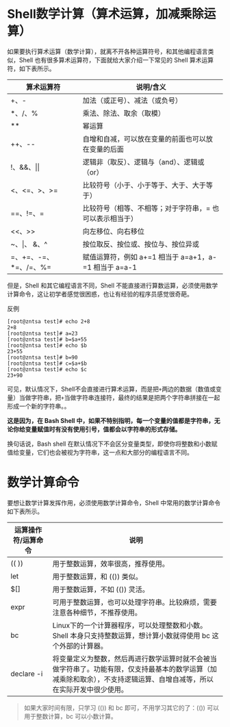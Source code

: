 # Shell数学计算（算术运算，加减乘除运算）
如果要执行算术运算（数学计算），就离不开各种运算符号，和其他编程语言类似，Shell 也有很多算术运算符，下面就给大家介绍一下常见的 Shell 算术运算符，如下表所示。

|算术运算符	|说明/含义 |
|---|---|
|+、-	|加法（或正号）、减法（或负号）|
|*、/、%	|乘法、除法、取余（取模）|
|**	|幂运算|
|++、--	|自增和自减，可以放在变量的前面也可以放在变量的后面|
|!、&&、&#124;&#124;	|逻辑非（取反）、逻辑与（and）、逻辑或（or）|
|<、<=、>、>=	|比较符号（小于、小于等于、大于、大于等于）|
|==、!=、=	|比较符号（相等、不相等；对于字符串，= 也可以表示相当于）|
|<<、>>	|向左移位、向右移位|
|~、&#124;、 &、^	|按位取反、按位或、按位与、按位异或|
|=、+=、-=、*=、/=、%=	|赋值运算符，例如 a+=1 相当于 a=a+1，a-=1 相当于 a=a-1|
但是，Shell 和其它编程语言不同，Shell 不能直接进行算数运算，必须使用数学计算命令，这让初学者感觉很困惑，也让有经验的程序员感觉很奇葩。

反例
```shell
[root@zntsa test]# echo 2+8
2+8
[root@zntsa test]# a=23
[root@zntsa test]# b=$a+55
[root@zntsa test]# echo $b
23+55
[root@zntsa test]# b=90
[root@zntsa test]# c=$a+$b
[root@zntsa test]# echo $c
23+90
```
可见，默认情况下，Shell不会直接进行算术运算，而是把`+`两边的数据（数值或变量）当做字符串，把`+`当做字符串连接符，最终的结果是把两个字符串拼接在一起形成一个新的字符串。。

**这是因为，在 Bash Shell 中，如果不特别指明，每一个变量的值都是字符串，无论你给变量赋值时有没有使用引号，值都会以字符串的形式存储。**

换句话说，Bash shell 在默认情况下不会区分变量类型，即使你将整数和小数赋值给变量，它们也会被视为字符串，这一点和大部分的编程语言不同。

# 数学计算命令
要想让数学计算发挥作用，必须使用数学计算命令，Shell 中常用的数学计算命令如下表所示。

|运算操作符/运算命令		|说明 |
|---|---|
|(( ))|用于整数运算，效率很高，推荐使用。|
|let|用于整数运算，和 (()) 类似。|
|$[]|用于整数运算，不如 (()) 灵活。|
|expr|可用于整数运算，也可以处理字符串。比较麻烦，需要注意各种细节，不推荐使用。|
|bc|Linux下的一个计算器程序，可以处理整数和小数。Shell 本身只支持整数运算，想计算小数就得使用 bc 这个外部的计算器。|
|declare -i|将变量定义为整数，然后再进行数学运算时就不会被当做字符串了。功能有限，仅支持最基本的数学运算（加减乘除和取余），不支持逻辑运算、自增自减等，所以在实际开发中很少使用。|

> 如果大家时间有限，只学习 (()) 和 bc 即可，不用学习其它的了：(()) 可以用于整数计算，bc 可以小数计算。
